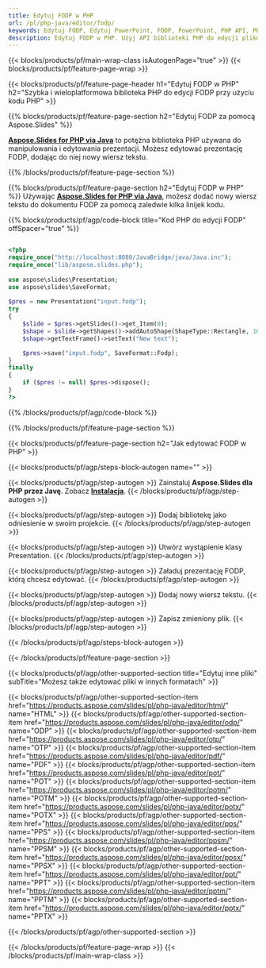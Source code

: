 ```yaml
---
title: Edytuj FODP w PHP
url: /pl/php-java/editor/fodp/
keywords: Edytuj FODP, Edytuj PowerPoint, FODP, PowerPoint, PHP API, PHP Library
description: Edytuj FODP w PHP. Użyj API biblioteki PHP do edycji plików FODP
---
```


{{< blocks/products/pf/main-wrap-class isAutogenPage="true" >}}
{{< blocks/products/pf/feature-page-wrap >}}

{{< blocks/products/pf/feature-page-header h1="Edytuj FODP w PHP" h2="Szybka i wieloplatformowa biblioteka PHP do edycji FODP przy użyciu kodu PHP" >}}

{{% blocks/products/pf/feature-page-section h2="Edytuj FODP za pomocą Aspose.Slides" %}}

[**Aspose.Slides for PHP via Java**](https://products.aspose.com/slides/pl/php-java/) to potężna biblioteka PHP używana do manipulowania i edytowania prezentacji. Możesz edytować prezentację FODP, dodając do niej nowy wiersz tekstu. 

{{% /blocks/products/pf/feature-page-section %}}

{{% blocks/products/pf/feature-page-section  h2="Edytuj FODP w PHP" %}}
Używając [**Aspose.Slides for PHP via Java**](https://products.aspose.com/slides/pl/php-java/), możesz dodać nowy wiersz tekstu do dokumentu FODP za pomocą zaledwie kilka linijek kodu.

{{% blocks/products/pf/agp/code-block title="Kod PHP do edycji FODP" offSpacer="true" %}}

```php

<?php
require_once("http://localhost:8080/JavaBridge/java/Java.inc");
require_once("lib/aspose.slides.php");
 
use aspose\slides\Presentation;
use aspose\slides\SaveFormat;
 
$pres = new Presentation("input.fodp");
try
{
    $slide = $pres->getSlides()->get_Item(0);     
    $shape = $slide->getShapes()->addAutoShape(ShapeType::Rectangle, 10, 10, 100, 50);
    $shape->getTextFrame()->setText("New text");

    $pres->save("input.fodp", SaveFormat::Fodp);
}
finally
{
    if ($pres != null) $pres->dispose();
}
?>
```
{{% /blocks/products/pf/agp/code-block %}}

{{% /blocks/products/pf/feature-page-section %}}

{{< blocks/products/pf/feature-page-section  h2="Jak edytować FODP w PHP" >}}

{{< blocks/products/pf/agp/steps-block-autogen name="" >}}


{{< blocks/products/pf/agp/step-autogen >}}
Zainstaluj **Aspose.Slides dla PHP przez Javę**. Zobacz [**Instalacja**](https://docs.aspose.com/slides/php-java/installation/).
{{< /blocks/products/pf/agp/step-autogen >}}

{{< blocks/products/pf/agp/step-autogen >}}
Dodaj bibliotekę jako odniesienie w swoim projekcie.
{{< /blocks/products/pf/agp/step-autogen >}}

{{< blocks/products/pf/agp/step-autogen >}}
Utwórz wystąpienie klasy Presentation.
{{< /blocks/products/pf/agp/step-autogen >}}

{{< blocks/products/pf/agp/step-autogen >}}
Załaduj prezentację FODP, którą chcesz edytować.
{{< /blocks/products/pf/agp/step-autogen >}}

{{< blocks/products/pf/agp/step-autogen >}}
Dodaj nowy wiersz tekstu.
{{< /blocks/products/pf/agp/step-autogen >}}

{{< blocks/products/pf/agp/step-autogen >}}
Zapisz zmieniony plik.
{{< /blocks/products/pf/agp/step-autogen >}}

{{< /blocks/products/pf/agp/steps-block-autogen >}}


{{< /blocks/products/pf/feature-page-section >}}

{{< blocks/products/pf/agp/other-supported-section title="Edytuj inne pliki" subTitle="Możesz także edytować pliki w innych formatach" >}}

{{< blocks/products/pf/agp/other-supported-section-item href="https://products.aspose.com/slides/pl/php-java/editor/html/" name="HTML" >}}
{{< blocks/products/pf/agp/other-supported-section-item href="https://products.aspose.com/slides/pl/php-java/editor/odp/" name="ODP" >}}
{{< blocks/products/pf/agp/other-supported-section-item href="https://products.aspose.com/slides/pl/php-java/editor/otp/" name="OTP" >}}
{{< blocks/products/pf/agp/other-supported-section-item href="https://products.aspose.com/slides/pl/php-java/editor/pdf/" name="PDF" >}}
{{< blocks/products/pf/agp/other-supported-section-item href="https://products.aspose.com/slides/pl/php-java/editor/pot/" name="POT" >}}
{{< blocks/products/pf/agp/other-supported-section-item href="https://products.aspose.com/slides/pl/php-java/editor/potm/" name="POTM" >}}
{{< blocks/products/pf/agp/other-supported-section-item href="https://products.aspose.com/slides/pl/php-java/editor/potx/" name="POTX" >}}
{{< blocks/products/pf/agp/other-supported-section-item href="https://products.aspose.com/slides/pl/php-java/editor/pps/" name="PPS" >}}
{{< blocks/products/pf/agp/other-supported-section-item href="https://products.aspose.com/slides/pl/php-java/editor/ppsm/" name="PPSM" >}}
{{< blocks/products/pf/agp/other-supported-section-item href="https://products.aspose.com/slides/pl/php-java/editor/ppsx/" name="PPSX" >}}
{{< blocks/products/pf/agp/other-supported-section-item href="https://products.aspose.com/slides/pl/php-java/editor/ppt/" name="PPT" >}}
{{< blocks/products/pf/agp/other-supported-section-item href="https://products.aspose.com/slides/pl/php-java/editor/pptm/" name="PPTM" >}}
{{< blocks/products/pf/agp/other-supported-section-item href="https://products.aspose.com/slides/pl/php-java/editor/pptx/" name="PPTX" >}}


{{< /blocks/products/pf/agp/other-supported-section >}}

{{< /blocks/products/pf/feature-page-wrap >}}
{{< /blocks/products/pf/main-wrap-class >}}